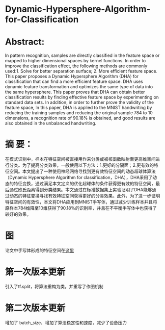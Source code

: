 # Dynamic-Hypersphere-Algorithm-for-Classification

# Abstract: 
  In pattern recognition, samples are directly classified in the feature space or mapped to higher dimensional spaces by kernel functions. In order to improve the classification effect, the following methods are commonly used:1. Solve for better separation surface; 2. More efficient feature space. This paper proposes a Dynamic Hypersphere Algorithm (DHA)  for classification that can find a more efficient feature space. DHA uses dynamic feature transformation and optimizes the same type of data into the same hypersphere. This paper proves that DHA can obtain better classification results by finding effective feature space by experimenting on standard data sets. In addition, in order to further prove the validity of the feature space, In this paper, DHA is applied to the MNIST handwriting by reducing the training samples and reducing the original sample 784 to 10 dimensions, a recognition rate of 90.18% is obtained, and good results are also obtained in the unbalanced handwriting.

# 摘  要：
在模式识别中，样本在特征空间被直接用作来分类或被核函数映射至更高维空间进行分类。为了提高分类效果，一般使用以下方法：1.更好的分隔面；2.更有效的特征空间。本文提出了一种使用神经网络寻找到更有效特征空间的动态超球体算法（Dynamic Hypersphere Algorithm for classification，DHA），DHA采用了动态的特征变换，通过满足本文定义的优化超球体的条件获得更有效的特征空间，最后通过欧氏距离得到分类结果。本文通过在标准数据集上实验证明了DHA能够通过动态的特征变换寻找有效特征空间获得更好的分类效果。此外，为了进一步证明特征空间的有效性，本文将DHA应用到MNIST手写体，通过减少训练样本并且将原样本784维降至10维获得了90.18%的识别率，并且在不平衡手写体中也获得了较好的效果。

# 图
论文中手写体形成的特征空间在[这里](https://github.com/crazy3water/MNIST_pic_45/tree/master)

# 第一次版本更新
引入了tf.split，将算法重构为类，并重写了作图机制

# 第二次版本更新
增加了 batch_size，增加了算法稳定性和速度，减少了设备压力
